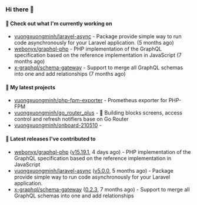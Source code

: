 ### Hi there 👋

#### 👷 Check out what I'm currently working on

- [vuongxuongminh/laravel-async](https://github.com/vuongxuongminh/laravel-async) - Package provide simple way to run code asynchronously for your Laravel application. (5 months ago)
- [webonyx/graphql-php](https://github.com/webonyx/graphql-php) - PHP implementation of the GraphQL specification based on the reference implementation in JavaScript (7 months ago)
- [x-graphql/schema-gateway](https://github.com/x-graphql/schema-gateway) - Support to merge all GraphQL schemas into one and add relationships (7 months ago)

#### 🌱 My latest projects

- [vuongxuongminh/php-fpm-exporter](https://github.com/vuongxuongminh/php-fpm-exporter) - Prometheus exporter for PHP-FPM 
- [vuongxuongminh/go_router_plus](https://github.com/vuongxuongminh/go_router_plus) - :office: Building blocks screens, access control and refresh notifiers base on Go Router
- [vuongxuongminh/onboard-210510](https://github.com/vuongxuongminh/onboard-210510) - 

#### 🔭 Latest releases I've contributed to

- [webonyx/graphql-php](https://github.com/webonyx/graphql-php) ([v15.19.1](https://github.com/webonyx/graphql-php/releases/tag/v15.19.1), 4 days ago) - PHP implementation of the GraphQL specification based on the reference implementation in JavaScript
- [vuongxuongminh/laravel-async](https://github.com/vuongxuongminh/laravel-async) ([v5.0.0](https://github.com/vuongxuongminh/laravel-async/releases/tag/v5.0.0), 5 months ago) - Package provide simple way to run code asynchronously for your Laravel application.
- [x-graphql/schema-gateway](https://github.com/x-graphql/schema-gateway) ([0.2.3](https://github.com/x-graphql/schema-gateway/releases/tag/0.2.3), 7 months ago) - Support to merge all GraphQL schemas into one and add relationships

